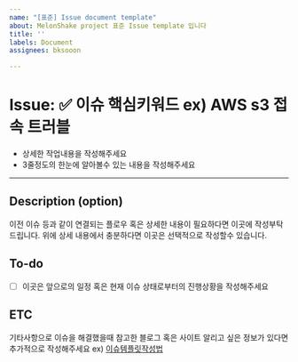 ```yaml
---
name: "[표준] Issue document template"
about: MelonShake project 표준 Issue template 입니다
title: ''
labels: Document
assignees: bksooon

---
```


# Issue: :white_check_mark: 이슈 핵심키워드 ex) AWS s3 접속 트러블
 - 상세한 작업내용을 작성해주세요
 - 3줄정도의 한눈에 알아볼수 있는 내용을 작성해주세요
---

## Description (option)
이전 이슈 등과 같이 연결되는 플로우 혹은 상세한 내용이 필요하다면 이곳에 작성부탁드립니다. 위에 상세 내용에서 충분하다면 이곳은 선택적으로 작성할수 있습니다.

## To-do
 - [ ] 이곳은 앞으로의 일정 혹은 현재 이슈 상태로부터의 진행상황을 작성해주세요

## ETC
기타사항으로 이슈을 해결했을때 참고한 블로그 혹은 사이트
알리고 싶은 정보가 있다면 추가적으로 작성해주세요
ex) [이슈템플릿작성법](https://velog.io/@yulhee741/Github-Issue-Templates%EC%9C%BC%EB%A1%9C-Issue-%EC%89%BD%EA%B3%A0-%EC%B2%B4%EA%B3%84%EC%A0%81%EC%9D%B4%EA%B2%8C-%EC%9E%91%EC%84%B1%ED%95%B4%EB%B3%B4%EA%B8%B0)
